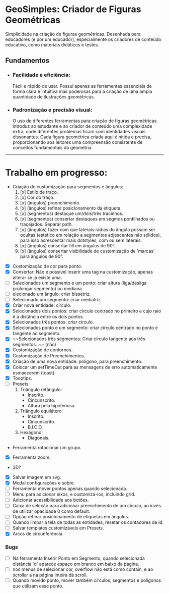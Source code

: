 # GeoSimples: Criador de Figuras Geométricas

Simplicidade na criação de figuras geométricas. Desenhada para educadores (e por um educador), especialmente os criadores de conteúdo educativo, como materiais didáticos e testes.

## Fundamentos

- ### Facilidade e eficiência:
  Fácil e rápido de usar. Possui apenas as ferramentas essenciais de forma clara e intuitiva mas poderosas para a criação de uma ampla quantidade de ilustrações geométricas.
- ### Padronização e precisão visual:
  O uso de diferentes ferramentas para criação de figuras geométricas introduz ao estudante e ao criador de conteúdo uma complexidade extra, onde diferentes problemas ficam com identidades visuais dissonantes. Cada figura geométrica criada aqui é nítida e precisa, proporcionando aos leitores uma compreensão consistente de conceitos fundamentais da geometria.

---

# Trabalho em progresso:

- Criação de customização para segmentos e ângulos:
  1. [x] Estilo de traço.
  2. [x] Cor do traço.
  3. [x] (ângulos) preenchimento.
  4. [x] (ângulos) refinar posicionamento da etiqueta.
  5. [x] (segmentos) destaque um/dois/três tracinhos.
  6. [x] (segmentos) consertar destaques em segmos pontilhados ou traçejados. Separar path.
  7. [x] (ângulos) fazer com que laterais radias do ângulo possam ser ocultas (estético em relação a segmentos adjescentes não sólidos), para isso acrescentar mais dotstyles, com ou sem laterais.
  8. [x] (ângulos) consertar fill em ângulos de 90°.
  9. [x] (ângulos) consertar visibilidade de customização de 'marcas' para ângulos de 90°.
- [x] Customização de cor para ponto.
- [x] Consertar: Não é possível inserir uma tag na customização, apenas alterar se já existe uma.
- [ ] Selecionados um segmento e um ponto: criar altura (liga/desliga prolongar segmento) ou mediana.
- [ ] elecionado um ângulo: criar bissetriz.
- [ ] Selecionado um segmento: criar mediatriz.
- [x] Criar nova entidade: círculo.
- [x] Selecionados dois pontos: criar círculo centrado no primeiro e cujo raio é a distância entre os dois pontos.
- [x] Selecionados três pontos: criar círculo.
- [x] Selecionados ponto e um segmento: criar círculo centrado no ponto e tangente ao segmento.
- [x] ~~Selecionados três segmentos: Criar círculo tangente aos três segmentos. ~~ (não)
- [x] Customização de contornos.
- [x] Customização de Preenchimentos.
- [x] Criação de uma nova entidade: polígono, para preenchimento.
- [x] Colocar um setTimeOut para as mensagens de erro automaticamente esmaecerem (toast).
- [x] Tooptips.
- [ ] Presets:
  1. Triângulo retângulo:
     - Inscrito.
     - Cincunscrito.
     - Altura pela hipotenusa.
  2. Triângulo equilátero:
     - Inscrito.
     - Cincunscrito.
     - B.I.C.O.
  3. Hexágono:
     - Diagonais.
- Ferramenta rotacionar um grupo.
- [x] Ferramenta zoom.
- 3D?
- [x] Salvar imagem em svg.
- [x] Modal configurações e sobre.
- [ ] Ferramenta mover pontos apenas quando selecionada.
- [ ] Menu para adicionar eixos, e customizá-los, incluindo grid.
- [ ] Adicionar acessibilidade aos botões.
- [ ] Caixa de seleção para adicionar preenchimento de um círculo, ao invés de utilizar opacidade 0 como default.
- [ ] Opção refinar posicionamento de etiquetas em ângulos.
- [ ] Quando limpar a tela de todas as entidades, resetar os contadores de id.
- [ ] Salvar templates customizáveis em Presets.
- [x] Arcos de circunferência

### Bugs

- [ ] Na ferramenta Inserir Ponto em Segmento, quando selecionada distância 'd' aparece espaço em branco em baixo da página.
- [ ] nos menus de selecionar cor, overflow não está como contain, e ao scrollar a na página inteira dá scroll.
- [ ] Quando movido ponto, mover também círculos, segmentos e polígonos que utilizam esse ponto.
